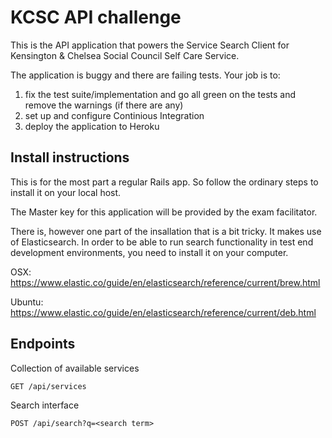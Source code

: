# KCSC API challenge

This is the API application that powers the Service Search Client for Kensington & Chelsea Social Council Self Care Service. 

The application is buggy and there are failing tests. Your job is to: 

1. fix the test suite/implementation and go all green on the tests and remove the warnings (if there are any)
2. set up and configure Continious Integration
3. deploy the application to Heroku

## Install instructions

This is for the most part a regular Rails app. So follow the ordinary steps to install it on your local host.

The Master key for this application will be provided by the exam facilitator. 

There is, however one part of the insallation that is a bit tricky. It makes use of Elasticsearch. In order to be able to run search functionality in test end development environments, you need to install it on your computer.

OSX: https://www.elastic.co/guide/en/elasticsearch/reference/current/brew.html

Ubuntu: https://www.elastic.co/guide/en/elasticsearch/reference/current/deb.html


## Endpoints

Collection of available services
```
GET /api/services
```

Search interface
```
POST /api/search?q=<search term>
```
